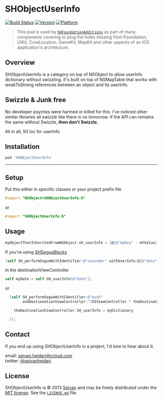 SHObjectUserInfo
==========
[![Build Status](https://travis-ci.org/seivan/SHObjectUserInfo.png?branch=master)](https://travis-ci.org/seivan/SHObjectUserInfo)
[![Version](http://cocoapod-badges.herokuapp.com/v/SHObjectUserInfo/badge.png)](http://cocoadocs.org/docsets/SHObjectUserInfo)
[![Platform](http://cocoapod-badges.herokuapp.com/p/SHObjectUserInfo/badge.png)](http://cocoadocs.org/docsets/SHObjectUserInfo)

> This pod is used by [`SHFoundationAdditions`](https://github.com/seivan/SHFoundationAdditions) as part of many components covering to plug the holes missing from Foundation, UIKit, CoreLocation, GameKit, MapKit and other aspects of an iOS application's architecture.

Overview
--------

SHObjectUserInfo is a category on top of NSObject to allow userInfo dictionary without swizzling. It's built on top of NSMapTable that works with weakToStrong references between an object and its userInfo. 


Swizzle & Junk free 
-------------------

No developer psyches were harmed or killed for this. I've noticed other similar libraries all swizzle like there is no tomorrow. If the API can remains the same without Swizzle, **then don't Swizzle.**

All in all; 50 loc for userInfo


Installation
------------

```ruby
pod 'SHObjectUserInfo'
```

***

Setup
-----

Put this either in specific classes or your project prefix file

```objective-c
#import "NSObject+SHObjectUserInfo.h"
```

or

```objective-c
#import "SHObjectUserInfo.h"
```

Usage
-----

```objective-c
myObjectThatInheritedFromNSObject.sh_userInfo = [@{@"myKey" : mYValue} mutableCopy];
``` 

If you're using [SHSegueBlocks](http://www.github.com/seivan/SHSegueBlocks)

```objective-c
[self SH_performSegueWithIdentifier:@"unwinder" withUserInfo:@{@"date" : [NSDate date]}];
```

In the destinationViewController

```objective-c
self.myDate = self.SH_userInfo[@"date"];
```

or

```objective-c
  [self SH_performSegueWithIdentifier:@"push" 
        andDestionationViewController:^(UIViewController * theDestinationViewController) {

    theDestinationViewController.SH_userInfo = myDictionary

  }];

```

Contact
-------

If you end up using SHObjectUserInfo in a project, I'd love to hear about it.

email: [seivan.heidari@icloud.com](mailto:seivan.heidari@icloud.com)  
twitter: [@seivanheidari](https://twitter.com/seivanheidari)

## License

SHObjectUserInfo is © 2013 [Seivan](http://www.github.com/seivan) and may be freely
distributed under the [MIT license](http://opensource.org/licenses/MIT).
See the [`LICENSE.md`](https://github.com/seivan/SHObjectUserInfo/blob/master/LICENSE.md) file.